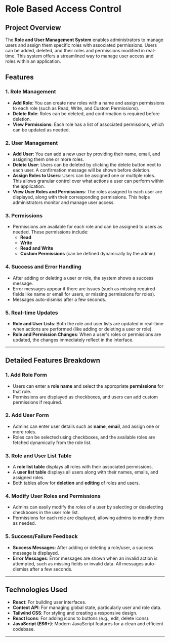 # **Role Based Access Control**

## **Project Overview**

The **Role and User Management System** enables administrators to manage users and assign them specific roles with associated permissions. Users can be added, deleted, and their roles and permissions modified in real-time. This system offers a streamlined way to manage user access and roles within an application.

## **Features**

### **1. Role Management**
   - **Add Role**: You can create new roles with a name and assign permissions to each role (such as Read, Write, and Custom Permissions).
   - **Delete Role**: Roles can be deleted, and confirmation is required before deletion.
   - **View Permissions**: Each role has a list of associated permissions, which can be updated as needed.

### **2. User Management**
   - **Add User**: You can add a new user by providing their name, email, and assigning them one or more roles.
   - **Delete User**: Users can be deleted by clicking the delete button next to each user. A confirmation message will be shown before deletion.
   - **Assign Roles to Users**: Users can be assigned one or multiple roles. This allows granular control over what actions a user can perform within the application.
   - **View User Roles and Permissions**: The roles assigned to each user are displayed, along with their corresponding permissions. This helps administrators monitor and manage user access.

### **3. Permissions**
   - Permissions are available for each role and can be assigned to users as needed. These permissions include:
     - **Read**
     - **Write**
     - **Read and Write**
     - **Custom Permissions** (can be defined dynamically by the admin)

### **4. Success and Error Handling**
   - After adding or deleting a user or role, the system shows a success message.
   - Error messages appear if there are issues (such as missing required fields like name or email for users, or missing permissions for roles).
   - Messages auto-dismiss after a few seconds.

### **5. Real-time Updates**
   - **Role and User Lists**: Both the role and user lists are updated in real-time when actions are performed (like adding or deleting a user or role).
   - **Role and Permission Changes**: When a user's roles or permissions are updated, the changes immediately reflect in the interface.

---

## **Detailed Features Breakdown**

### **1. Add Role Form**
   - Users can enter a **role name** and select the appropriate **permissions** for that role.
   - Permissions are displayed as checkboxes, and users can add custom permissions if required.

### **2. Add User Form**
   - Admins can enter user details such as **name**, **email**, and assign one or more roles.
   - Roles can be selected using checkboxes, and the available roles are fetched dynamically from the role list.

### **3. Role and User List Table**
   - A **role list table** displays all roles with their associated permissions.
   - A **user list table** displays all users along with their names, emails, and assigned roles.
   - Both tables allow for **deletion** and **editing** of roles and users.
   
### **4. Modify User Roles and Permissions**
   - Admins can easily modify the roles of a user by selecting or deselecting checkboxes in the user role list.
   - Permissions for each role are displayed, allowing admins to modify them as needed.

### **5. Success/Failure Feedback**
   - **Success Messages**: After adding or deleting a role/user, a success message is displayed.
   - **Error Messages**: Error messages are shown when an invalid action is attempted, such as missing fields or invalid data. All messages auto-dismiss after a few seconds.

---

## **Technologies Used**

- **React**: For building user interfaces.
- **Context API**: For managing global state, particularly user and role data.
- **Tailwind CSS**: For styling and creating a responsive design.
- **React Icons**: For adding icons to buttons (e.g., edit, delete icons).
- **JavaScript (ES6+)**: Modern JavaScript features for a clean and efficient codebase.

---
